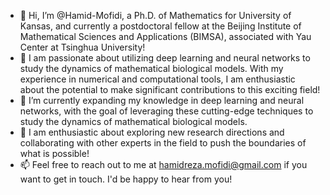 - 👋 Hi, I’m @Hamid-Mofidi, a Ph.D. of Mathematics for University of Kansas, and currently a postdoctoral fellow at the Beijing Institute of Mathematical Sciences and Applications (BIMSA), associated with Yau Center at Tsinghua University!
- 👀 I am passionate about utilizing deep learning and neural networks to study the dynamics of mathematical biological models. With my experience in numerical and computational tools, I am enthusiastic about the potential to make significant contributions to this exciting field!
- 🌱 I’m currently expanding my knowledge in deep learning and neural networks, with the goal of leveraging these cutting-edge techniques to study the dynamics of mathematical biological models. 
- 💞️ I am enthusiastic about exploring new research directions and collaborating with other experts in the field to push the boundaries of what is possible!
- 📫 Feel free to reach out to me at hamidreza.mofidi@gmail.com if you want to get in touch. I'd be happy to hear from you!

<!---
Hamid-Mofidi/Hamid-Mofidi is a ✨ special ✨ repository because its `README.md` (this file) appears on your GitHub profile.
You can click the Preview link to take a look at your changes.
--->
